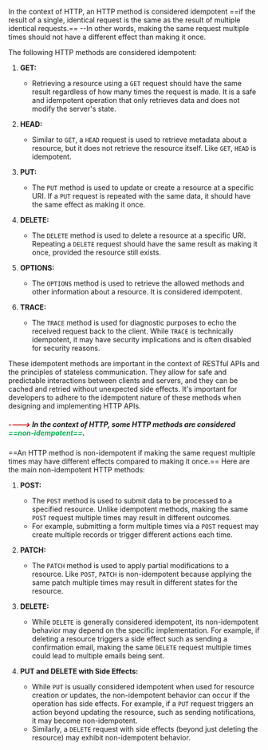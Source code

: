 In the context of HTTP, an HTTP method is considered idempotent ==if the result of a single, identical request is the same as the result of multiple identical requests.== 
--In other words, making the same request multiple times should not have a different effect than making it once.

The following HTTP methods are considered idempotent:

1. **GET:**
   - Retrieving a resource using a `GET` request should have the same result regardless of how many times the request is made. It is a safe and idempotent operation that only retrieves data and does not modify the server's state.

2. **HEAD:**
   - Similar to `GET`, a `HEAD` request is used to retrieve metadata about a resource, but it does not retrieve the resource itself. Like `GET`, `HEAD` is idempotent.

3. **PUT:**
   - The `PUT` method is used to update or create a resource at a specific URI. If a `PUT` request is repeated with the same data, it should have the same effect as making it once.

4. **DELETE:**
   - The `DELETE` method is used to delete a resource at a specific URI. Repeating a `DELETE` request should have the same result as making it once, provided the resource still exists.

5. **OPTIONS:**
   - The `OPTIONS` method is used to retrieve the allowed methods and other information about a resource. It is considered idempotent.

6. **TRACE:**
   - The `TRACE` method is used for diagnostic purposes to echo the received request back to the client. While `TRACE` is technically idempotent, it may have security implications and is often disabled for security reasons.

These idempotent methods are important in the context of RESTful APIs and the principles of stateless communication. They allow for safe and predictable interactions between clients and servers, and they can be cached and retried without unexpected side effects. It's important for developers to adhere to the idempotent nature of these methods when designing and implementing HTTP APIs.

##### <span style="color:#c00000">----></span> In the context of HTTP, some HTTP methods are considered <span style="color:#00b050">==**non-idempotent**==</span>. 
==An HTTP method is non-idempotent if making the same request multiple times may have different effects compared to making it once.== Here are the main non-idempotent HTTP methods:

1. **POST:**
   - The `POST` method is used to submit data to be processed to a specified resource. Unlike idempotent methods, making the same `POST` request multiple times may result in different outcomes.
   - For example, submitting a form multiple times via a `POST` request may create multiple records or trigger different actions each time.

2. **PATCH:**
   - The `PATCH` method is used to apply partial modifications to a resource. Like `POST`, `PATCH` is non-idempotent because applying the same patch multiple times may result in different states for the resource.

3. **DELETE:**
   - While `DELETE` is generally considered idempotent, its non-idempotent behavior may depend on the specific implementation. For example, if deleting a resource triggers a side effect such as sending a confirmation email, making the same `DELETE` request multiple times could lead to multiple emails being sent.

4. **PUT and DELETE with Side Effects:**
   - While `PUT` is usually considered idempotent when used for resource creation or updates, the non-idempotent behavior can occur if the operation has side effects. For example, if a `PUT` request triggers an action beyond updating the resource, such as sending notifications, it may become non-idempotent.
   - Similarly, a `DELETE` request with side effects (beyond just deleting the resource) may exhibit non-idempotent behavior.

